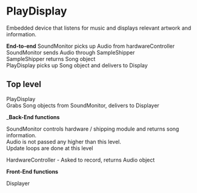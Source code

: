 PlayDisplay
========

Embedded device that listens for music and displays relevant artwork and information.


__End-to-end__
SoundMonitor picks up Audio from hardwareController  
SoundMonitor sends Audio through SampleShipper  
SampleShipper returns Song object  
PlayDisplay picks up Song object and delivers to Display  

Top level
--------

PlayDisplay  
	Grabs Song objects from SoundMonitor, delivers to Displayer

___Back-End functions__

SoundMonitor
	controls hardware / shipping module and returns song information.  
	Audio is not passed any higher than this level.  
	Update loops are done at this level  

HardwareController - Asked to record, returns Audio object  

__Front-End functions__

Displayer